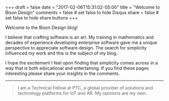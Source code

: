+++
draft = false
date = "2017-02-06T15:31:02-05:00"
title = "Welcome to Bison Design"
comments = false	# set false to hide Disqus
share = false   	# set false to hide share buttons
+++

Welcome to the Bison Design blog!

I believe that crafting software is an art. My training in mathematics and
decades of experience developing enterprise software gave me a unique
perspective to appreciate software design. The search for simplicity influenced
my work and this is the subject of my blog.

I hope the excitement I feel upon finding that simplicity comes across in a way
that is both educational and entertaining. If you find these pages interesting
please share your insights in the comments.

---

> I am a Technical Fellow at PTC, a global provider of solutions and technology
platforms for IoT and AR. My opinions are my own.


